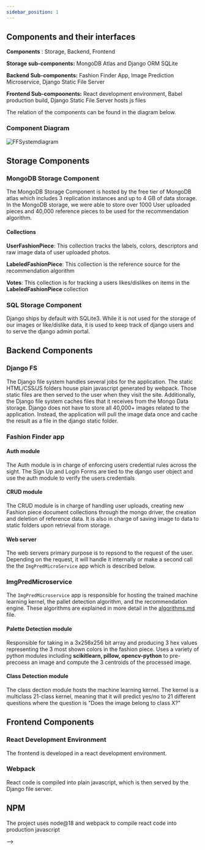 ```yaml
---
sidebar_position: 1
---
```





## Components and their interfaces


**Components** : Storage, Backend, Frontend

**Storage sub-components:** MongoDB Atlas and Django ORM SQLite

**Backend Sub-components:**  Fashion Finder App, Image Prediction Microservice, Django Static File Server

**Frontend Sub-compoonents:** React development environment, Babel production build, Django Static File Server hosts js files

The relation of the components can be found in the diagram below.

### Component Diagram
![FFSystemdiagram](https://user-images.githubusercontent.com/47365682/202888272-3d578fcf-64fe-4ea3-9dbd-c85dcd542445.png)

## Storage Components

### MongoDB Storage Component
The MongoDB Storage Component is hosted by the free tier of MongoDB atlas which includes 3 replication instances and up to 4 GB of data storage. In the MongoDB storage, we were able to store over 1000 User uploaded pieces and 40,000 reference pieces to be used for the recommendation algorithm.

#### Collections
**UserFashionPiece**: This collection tracks the labels, colors, descriptors and raw image data of user uploaded photos.

**LabeledFashionPiece**: This collection is the reference source for the recommendation algorithm

**Votes**: This collection is for tracking a users likes/dislikes on items in the **LabeledFashionPiece** collection

### SQL Storage Component
Django ships by default with SQLite3. While it is not used for the storage of our images or like/dislike data, it is used to keep track of django users and to serve the django admin portal.

## Backend Components

### Django FS
The Django file system handles several jobs for the application. The static HTML/CSS/JS folders house plain javascript generated by webpack. Those static files are then served to the user when they visit the site.
Additionally, the Django file system caches files that it receives from the Mongo Data storage. Django does not have to store all 40,000+ images related to the application. Instead, the application will pull the image data once and cache the result as a file in the django static folder.

### Fashion Finder app

#### Auth module
The Auth module is in charge of enforcing users credential rules across the sight.
The Sign Up and Login Forms are tied to the django user object and use the auth module to verify the users credentials

#### CRUD module
The CRUD module is in charge of handling user uploads, creating new Fashion piece document collections through the mongo driver, the creation and deletion of reference data. It is also in charge of saving image to data to static folders upon retrieval from storage.

#### Web server
The web servers primary purpose is to repsond to the request of the user. Depending on the request, it will handle it internally or make a second call the the `ImgPredMicroService` app which is described below.

### ImgPredMicroservice
The `ImgPredMicroservice` app is responsible for hosting the trained machine learning kernel, the pallet detection algorithm, and the recommendation engine. These algorithms are explained in more detail in the [algorithms.md](./algorithms.md) file.
#### Palette Detection module
Responsible for taking in a 3x256x256 bit array and producing 3 hex values representing the 3 most shown colors in the fashion piece.
Uses a variety of python modules including **scikitlearn, pillow, opencv-python** to pre-precoess an image and compute the 3 centroids of the processed image.

#### Class Detection module
The class dection module hosts the machine learning kernel. The kernel is a multiclass 21-class kernel, meaning that it will predict yes/no to 21 different questions where the question is "Does the image belong to class X?"

## Frontend Components

### React Development Environment
The frontend is developed in a react development environment.

### Webpack
React code is compiled into plain javascript, which is then served by the Django file server.

## NPM
The project uses node@18 and webpack to compile react code into production javascript





<!-- ![Database Entity-relationship Diagram](https://user-images.githubusercontent.com/71922448/194051565-f8a31cca-1d97-4e74-bd4d-dc2efda9b699.jpg) --> -->


